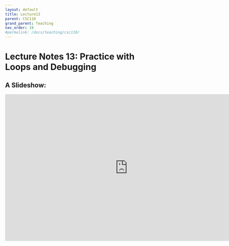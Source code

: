 ```yaml
---
layout: default
title: Lecture13
parent: CSC110
grand_parent: Teaching
nav_order: 19
#permalink: /docs/teaching/csc110/
---  
```

  

Lecture Notes 13: Practice with Loops and Debugging
===========================================



A Slideshow:
---------------


<iframe src="https://docs.google.com/presentation/d/e/2PACX-1vQ_JyhIdUqurU1hm2_Vn9yJeJH5M-9wYzPaIDzLwl2LFxSOtQjeXKxRjTOvJBXcBnjp4qmZy0xCHY4Q/embed?start=false&loop=false&delayms=60000" frameborder="0" width="800" height="479" allowfullscreen="true" mozallowfullscreen="true" webkitallowfullscreen="true"></iframe>